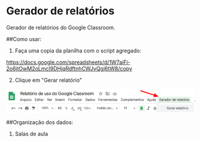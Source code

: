 # Gerador de relatórios
Gerador de relatórios do Google Classroom.

##Como usar:

1. Faça uma copia da planilha com o script agregado:

https://docs.google.com/spreadsheets/d/1W7aiFi-2o6jtOwM2oLmcI9DHjqRdftnhCWJyQgj6tW8/copy

2. Clique em "Gerar relatório"

![Clique em Gerar relatório](https://github.com/poll-is/gerador-de-relatorios/blob/master/gerador-de-relatorios-classroom.png?raw=true)

##Organização dos dados:

1. Salas de aula
